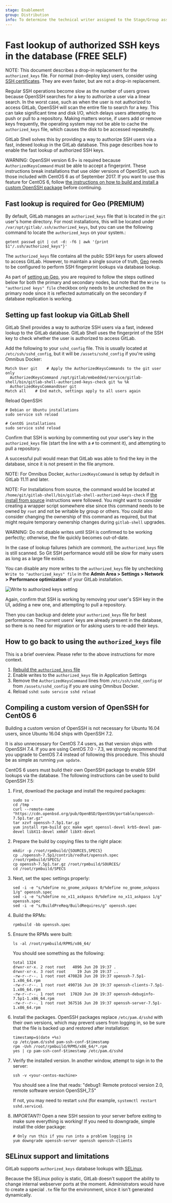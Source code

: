 ```yaml
---
stage: Enablement
group: Distribution
info: To determine the technical writer assigned to the Stage/Group associated with this page, see https://about.gitlab.com/handbook/engineering/ux/technical-writing/#assignments
---
```


# Fast lookup of authorized SSH keys in the database **(FREE SELF)**

NOTE:
This document describes a drop-in replacement for the
`authorized_keys` file. For normal (non-deploy key) users, consider using
[SSH certificates](ssh_certificates.md). They are even faster, but are not a
drop-in replacement.

Regular SSH operations become slow as the number of users grows because OpenSSH
searches for a key to authorize a user via a linear search. In the worst case,
such as when the user is not authorized to access GitLab, OpenSSH will scan the
entire file to search for a key. This can take significant time and disk I/O,
which delays users attempting to push or pull to a repository. Making
matters worse, if users add or remove keys frequently, the operating system may
not be able to cache the `authorized_keys` file, which causes the disk to be
accessed repeatedly.

GitLab Shell solves this by providing a way to authorize SSH users via a fast,
indexed lookup in the GitLab database. This page describes how to enable the fast
lookup of authorized SSH keys.

WARNING:
OpenSSH version 6.9+ is required because
`AuthorizedKeysCommand` must be able to accept a fingerprint. These
instructions break installations that use older versions of OpenSSH, such as
those included with CentOS 6 as of September 2017. If you want to use this
feature for CentOS 6, follow [the instructions on how to build and install a custom OpenSSH package](#compiling-a-custom-version-of-openssh-for-centos-6) before continuing.

## Fast lookup is required for Geo **(PREMIUM)**

By default, GitLab manages an `authorized_keys` file that is located in the
`git` user's home directory. For most installations, this will be located under
`/var/opt/gitlab/.ssh/authorized_keys`, but you can use the following command to locate the `authorized_keys` on your system.:

```shell
getent passwd git | cut -d: -f6 | awk '{print $1"/.ssh/authorized_keys"}'
```

The `authorized_keys` file contains all the public SSH keys for users allowed to access GitLab. However, to maintain a
single source of truth, [Geo](../geo/index.md) needs to be configured to perform SSH fingerprint
lookups via database lookup.

As part of [setting up Geo](../geo/index.md#setup-instructions),
you are required to follow the steps outlined below for both the primary and
secondary nodes, but note that the `Write to "authorized keys" file` checkbox
only needs to be unchecked on the primary node since it is reflected
automatically on the secondary if database replication is working.

## Setting up fast lookup via GitLab Shell

GitLab Shell provides a way to authorize SSH users via a fast, indexed lookup
to the GitLab database. GitLab Shell uses the fingerprint of the SSH key to
check whether the user is authorized to access GitLab.

Add the following to your `sshd_config` file. This is usually located at
`/etc/ssh/sshd_config`, but it will be `/assets/sshd_config` if you're using
Omnibus Docker:

```plaintext
Match User git    # Apply the AuthorizedKeysCommands to the git user only
  AuthorizedKeysCommand /opt/gitlab/embedded/service/gitlab-shell/bin/gitlab-shell-authorized-keys-check git %u %k
  AuthorizedKeysCommandUser git
Match all    # End match, settings apply to all users again
```

Reload OpenSSH:

```shell
# Debian or Ubuntu installations
sudo service ssh reload

# CentOS installations
sudo service sshd reload
```

Confirm that SSH is working by commenting out your user's key in the `authorized_keys`
file (start the line with a `#` to comment it), and attempting to pull a repository.

A successful pull would mean that GitLab was able to find the key in the database,
since it is not present in the file anymore.

NOTE:
For Omnibus Docker, `AuthorizedKeysCommand` is setup by default in
GitLab 11.11 and later.

NOTE:
For Installations from source, the command would be located at
`/home/git/gitlab-shell/bin/gitlab-shell-authorized-keys-check` if [the install from source](../../install/installation.md#install-gitlab-shell) instructions were followed.
You might want to consider creating a wrapper script somewhere else since this command needs to be
owned by `root` and not be writable by group or others. You could also consider changing the ownership of this command
as required, but that might require temporary ownership changes during `gitlab-shell` upgrades.

WARNING:
Do not disable writes until SSH is confirmed to be working
perfectly; otherwise, the file quickly becomes out-of-date.

In the case of lookup failures (which are common), the `authorized_keys`
file is still scanned. So Git SSH performance would still be slow for many
users as long as a large file exists.

You can disable any more writes to the `authorized_keys` file by unchecking
`Write to "authorized_keys" file` in the **Admin Area > Settings > Network > Performance optimization** of your GitLab
installation.

![Write to authorized keys setting](img/write_to_authorized_keys_setting.png)

Again, confirm that SSH is working by removing your user's SSH key in the UI,
adding a new one, and attempting to pull a repository.

Then you can backup and delete your `authorized_keys` file for best performance.
The current users' keys are already present in the database, so there is no need for migration
or for asking users to re-add their keys.

## How to go back to using the `authorized_keys` file

This is a brief overview. Please refer to the above instructions for more context.

1. [Rebuild the `authorized_keys` file](../raketasks/maintenance.md#rebuild-authorized_keys-file)
1. Enable writes to the `authorized_keys` file in Application Settings
1. Remove the `AuthorizedKeysCommand` lines from `/etc/ssh/sshd_config` or from `/assets/sshd_config` if you are using Omnibus Docker.
1. Reload `sshd`: `sudo service sshd reload`

## Compiling a custom version of OpenSSH for CentOS 6

Building a custom version of OpenSSH is not necessary for Ubuntu 16.04 users,
since Ubuntu 16.04 ships with OpenSSH 7.2.

It is also unnecessary for CentOS 7.4 users, as that version ships with
OpenSSH 7.4. If you are using CentOS 7.0 - 7.3, we strongly recommend that you
upgrade to CentOS 7.4 instead of following this procedure. This should be as
simple as running `yum update`.

CentOS 6 users must build their own OpenSSH package to enable SSH lookups via
the database. The following instructions can be used to build OpenSSH 7.5:

1. First, download the package and install the required packages:

   ```shell
   sudo su -
   cd /tmp
   curl --remote-name "https://cdn.openbsd.org/pub/OpenBSD/OpenSSH/portable/openssh-7.5p1.tar.gz"
   tar xzvf openssh-7.5p1.tar.gz
   yum install rpm-build gcc make wget openssl-devel krb5-devel pam-devel libX11-devel xmkmf libXt-devel
   ```

1. Prepare the build by copying files to the right place:

   ```shell
   mkdir -p /root/rpmbuild/{SOURCES,SPECS}
   cp ./openssh-7.5p1/contrib/redhat/openssh.spec /root/rpmbuild/SPECS/
   cp openssh-7.5p1.tar.gz /root/rpmbuild/SOURCES/
   cd /root/rpmbuild/SPECS
   ```

1. Next, set the spec settings properly:

   ```shell
   sed -i -e "s/%define no_gnome_askpass 0/%define no_gnome_askpass 1/g" openssh.spec
   sed -i -e "s/%define no_x11_askpass 0/%define no_x11_askpass 1/g" openssh.spec
   sed -i -e "s/BuildPreReq/BuildRequires/g" openssh.spec
   ```

1. Build the RPMs:

   ```shell
   rpmbuild -bb openssh.spec
   ```

1. Ensure the RPMs were built:

   ```shell
   ls -al /root/rpmbuild/RPMS/x86_64/
   ```

   You should see something as the following:

   ```plaintext
   total 1324
   drwxr-xr-x. 2 root root   4096 Jun 20 19:37 .
   drwxr-xr-x. 3 root root     19 Jun 20 19:37 ..
   -rw-r--r--. 1 root root 470828 Jun 20 19:37 openssh-7.5p1-1.x86_64.rpm
   -rw-r--r--. 1 root root 490716 Jun 20 19:37 openssh-clients-7.5p1-1.x86_64.rpm
   -rw-r--r--. 1 root root  17020 Jun 20 19:37 openssh-debuginfo-7.5p1-1.x86_64.rpm
   -rw-r--r--. 1 root root 367516 Jun 20 19:37 openssh-server-7.5p1-1.x86_64.rpm
   ```

1. Install the packages. OpenSSH packages replace `/etc/pam.d/sshd`
   with their own versions, which may prevent users from logging in, so be sure
   that the file is backed up and restored after installation:

   ```shell
   timestamp=$(date +%s)
   cp /etc/pam.d/sshd pam-ssh-conf-$timestamp
   rpm -Uvh /root/rpmbuild/RPMS/x86_64/*.rpm
   yes | cp pam-ssh-conf-$timestamp /etc/pam.d/sshd
   ```

1. Verify the installed version. In another window, attempt to sign in to the
   server:

   ```shell
   ssh -v <your-centos-machine>
   ```

   You should see a line that reads: "debug1: Remote protocol version 2.0, remote software version OpenSSH_7.5"

   If not, you may need to restart `sshd` (for example, `systemctl restart sshd.service`).

1. *IMPORTANT!* Open a new SSH session to your server before exiting to make
   sure everything is working! If you need to downgrade, simple install the
   older package:

   ```shell
   # Only run this if you run into a problem logging in
   yum downgrade openssh-server openssh openssh-clients
   ```

## SELinux support and limitations

GitLab supports `authorized_keys` database lookups with [SELinux](https://en.wikipedia.org/wiki/Security-Enhanced_Linux).

Because the SELinux policy is static, GitLab doesn't support the ability to change
internal webserver ports at the moment. Administrators would have to create a special `.te`
file for the environment, since it isn't generated dynamically.
